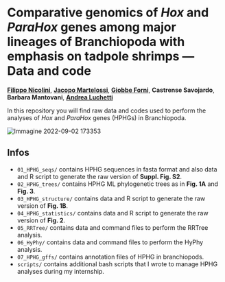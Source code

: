 # Comparative genomics of *Hox* and *ParaHox* genes among major lineages of Branchiopoda with emphasis on tadpole shrimps — Data and code
**[Filippo Nicolini](https://linktr.ee/filo.nico/)**, **[Jacopo Martelossi](https://github.com/jacopoM28/)**, **[Giobbe Forni](https://github.com/for-giobbe/)**, **Castrense Savojardo**, **Barbara Mantovani**, **[Andrea Luchetti](https://github.com/andluche)**

In this repository you will find raw data and codes used to perform the analyses of *Hox* and *ParaHox* genes (HPHGs) in Branchiopoda.

![Immagine 2022-09-02 173353](https://user-images.githubusercontent.com/72141380/188184557-dcbc7ce9-8222-4362-9dca-87f2d16e1952.png)

## Infos
- <code>01_HPHG_seqs/</code> contains HPHG sequences in fasta format and also data and R script to generate the raw version of **Suppl. Fig. S2**.
- <code>02_HPHG_trees/</code> contains HPHG ML phylogenetic trees as in **Fig. 1A** and **Fig. 3**.
- <code>03_HPHG_structure/</code> contains data and R script to generate the raw version of **Fig. 1B**.
- <code>04_HPHG_statistics/</code> contains data and R script to generate the raw version of **Fig. 2**.
- <code>05_RRTree/</code> contains data and command files to perform the RRTree analysis.
- <code>06_HyPhy/</code> contains data and command files to perform the HyPhy analysis.
- <code>07_HPHG_gffs/</code> contains annotation files of HPHG in branchiopods.
- <code>scripts/</code> contains additional bash scripts that I wrote to manage HPHG analyses during my internship.
